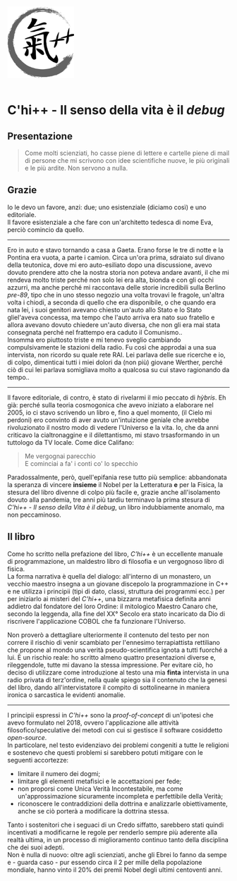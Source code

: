 
<img src="../assets/img/chi-enso.png" style="width:30%;margin: 0 auto 1em">


# C'hi++ - Il senso della vita è il *debug*
## Presentazione

<blockquote class="citazione">
Come molti scienziati, ho casse piene di lettere e cartelle piene di mail di persone che mi scrivono con idee scientifiche nuove, le più originali e le più ardite.   
Non servono a nulla. <br/>
</blockquote>



## Grazie

Io le devo un favore, anzi: due; uno esistenziale (diciamo così) e uno editoriale.  
Il favore esistenziale a che fare con un'architetto tedesca di nome Eva, perciò comincio da quello.  

---

Ero in auto e stavo tornando a casa a Gaeta.
Erano forse le tre di notte e la Pontina era vuota, a parte i camion.
Circa un'ora prima, sdraiato sul divano della teutonica, dove mi ero auto-esiliato dopo una discussione, avevo dovuto prendere atto che la nostra storia non poteva andare avanti, il che mi rendeva molto triste perché non solo lei era alta, bionda e con gli occhi azzurri, ma anche perché mi raccontava delle storie incredibili sulla Berlino *pre-89*, tipo che in uno stesso negozio una volta trovavi le fragole, un'altra volta i chiodi, a seconda di quello che era disponibile, o che quando era nata lei, i suoi genitori avevano chiesto un'auto allo Stato e lo Stato gliel'aveva concessa, ma tempo che l'auto arriva era nato suo fratello e allora avevano dovuto chiedere un'auto diversa, che non gli era mai stata consegnata perché nel frattempo era caduto il Comunismo..  
Insomma ero piuttosto triste e mi tenevo sveglio cambiando compulsivamente le stazioni della radio.
Fu così che approdai a una sua intervista, non ricordo su quale rete RAI.
Lei parlava delle sue ricerche e io, di colpo, dimenticai tutti i miei dolori da (non più) giovane Werther, perché ciò di cui lei parlava somigliava molto a qualcosa su cui stavo ragionando da tempo..

---

Il favore editoriale, di contro, è stato di rivelarmi il mio peccato di *hỳbris*.
Eh già: perché sulla teoria cosmogonica che avevo iniziato a elaborare nel 2005, io ci stavo scrivendo un libro e, fino a quel momento, (il Cielo mi perdoni) ero convinto di aver avuto un'intuizione geniale che avrebbe rivoluzionato il nostro modo di vedere l'Universo e la vita.
Io, che da anni criticavo la cialtronaggine e il dilettantismo, mi stavo trsasformando in un tuttologo da TV locale. 
Come dice Califano:

> Me vergognai parecchio</br> 
> E cominciai a fa' i conti co' lo specchio

Paradossalmente, però, quell'epifania rese tutto più semplice: abbandonata la speranza di vincere **insieme** il Nobel per la Letteratura **e** per la Fisica, la stesura del libro divenne di colpo più facile e, grazie anche all'isolamento dovuto alla pandemia, tre anni più tardiu terminavo la prima stesura di *C'hi++ - Il senso della Vita è il debug*, un libro indubbiamente anomalo, ma non peccaminoso.

## Il libro 

Come ho scritto nella prefazione del libro, *C'hi++* è un eccellente manuale di programmazione, un maldestro libro di filosofia e un vergognoso libro di fisica.  
La forma narrativa è quella del dialogo: all'interno di un monastero, un vecchio maestro insegna a un giovane discepolo la programmazione in C++ e ne utilizza i principii (tipi di dato, classi, struttura dei programmi ecc.) per per iniziarlo ai misteri del *C'hi++*, una bizzarra metafisica definita anni addietro dal fondatore del loro Ordine: il mitologico Maestro Canaro che, secondo la leggenda, alla fine del XX° Secolo era stato incaricato da Dio di riscrivere l'applicazione COBOL che fa funzionare l'Universo.

Non proverò a dettagliare ulteriormente il contenuto del testo per non correre il rischio di venir scambiato per l'ennesimo terrapiattista rettiliano che propone al mondo una verità pseudo-scientifica ignota a tutti fuorché a lui.
È un rischio reale: ho scritto almeno quattro presentazioni diverse e, rileggendole, tutte mi davano la stessa impressione. 
Per evitare ciò, ho deciso di utilizzare come introduzione al testo una mia **finta** intervista in una radio privata di terz'ordine, nella quale spiego sia il contenuto che la genesi del libro, dando all'intervistatore il compito di sottolinearne in maniera ironica o sarcastica le evidenti anomalie.

---

I principii espressi in *C'hi++* sono la *proof-of-concept* di un'ipotesi che avevo formulato nel 2018, ovvero l'applicazione alle attività filosofico/speculative dei metodi con cui si gestisce il software cosiddetto *open-source*.  
In particolare, nel testo evidenziavo dei problemi congeniti a tutte le religioni e sostenevo che questi problemi si sarebbero potuti mitigare con le seguenti accortezze:

- limitare il numero dei dogmi;
- limitare gli elementi metafisici e le accettazioni per fede;
- non proporsi come Unica Verità Incontestabile, ma come un'approssimazione sicuramente incompleta e perfettibile della Verità;
- riconoscere le contraddizioni della dottrina e analizzarle obiettivamente, anche se ciò porterà a modificare la dottrina stessa.

Tanto i sostenitori che i seguaci di un Credo siffatto, sarebbero stati quindi incentivati a modificarne le regole per renderlo sempre più aderente alla realtà ultima, in un processo di miglioramento continuo tanto della disciplina che dei suoi adepti.  
Non è nulla di nuovo: oltre agli scienziati, anche gli Ebrei lo fanno da sempe e - guarda caso - pur essendo circa il 2 per mille della popolazione mondiale, hanno vinto il 20% dei premii Nobel degli ultimi centoventi anni.
 


<!-- 


Glielo sottopongo, perché spero possa dirmi se quanto ho scritto unicamente per me, come il diario di un vecchio marinaio, possa essere di qualche interesse anche per altre persone.  

## Conclusioni

Ho chiuso la prima revisione del testo il 5 Febbraio 2023, ma non ho ancora inviato *C'hi++* a nessun editore perché ero convinto che un libro così non avesse un pubblico.
Trent'anni fa non mi sarei fatto un simile scrupolo, perché la maggior parte degli informatici combinava competenze tecniche con interessi umanistici, ma oggi le cose sono drasticamente cambiate: legge libri solo il 40% degli Italiani sopra i sei anni e, di questi, quasi la metà non va oltre i tre libri l'anno.
Che mercato potevo aspettarmi che avesse, un libro di programmazione che parla anche del senso della vita?  
La ragione che mi ha spinto a valutare la via della pubblicazione è il buon successo che ha avuto il Congresso Mondiale di Filosofia, tenutosi questa estate a Roma; in particolare, il fatto che uno dei relatori principali fosse anche il CEO di una delle nostre maggiori aziende informatiche.  
Sto quindi rivedendo il testo, limando quello che mi era sfuggito durante il primo giro di bozze, poi lo invierò ad alcuni editori italiani.
Il passo successivo sarà di tradurre il testo in Inglese e di tentare la pubblicazione su mercati esteri.   
Grazie per aver letto fin qui.  
<br />
Carlo Simonelli  
<br />
Roma, autunno 2024.
<br />
<br />
<br />


[^chi]: Gioco di parole fra il termine giapponese *C'hi* (氣 - *soffio vitale*) e il linguaggio di programmazione chiamato *C++* -

[^menti]: Sul cartellone c'era scritto: "Menti", ho mentito.

[^poe]: *Elettricità*, per Poe, che scriveva dieci anni prima di Clausius.

[^etica]: Qui e altrove attribuisco a *etica* e *morale* lo stesso rapporto che c'è fra *strategia* e *tattica*  o fra una *classe* e un *oggetto*: la prima è unica e invariante e serve da modello per la seconda, che è plurima e transeunte.

[^umani]: Gli attori, ovviamente, sono gli esseri viventi, non la materia inerte, anche se entrambi sono manifestazioni differenti di una stessa energia.

[^annosa]: Sodale dell'Entropia, è l'Annosa Dicotomia che causa la deflagrazione dell'Uno ed è sempre lei, nell'allegoria biblica del medesimo evento, il serpente che spinge Adamo ed Eva ad assaggiare i frutti dell'albero della conoscenza, con conseguente allontanamento dall'Eden.  

[^amore]: Oltre a far nascere nuove vite, l'Amore le può anche spegnere. Per il C'hi++, ciascuno di noi è l’istanza di una classe che è stata chiamata a vivere per svolgere un determinato compito; fatto ciò, dovremo essere rimossi dalla memoria per non occupare inutilmente delle risorse del sistema.  L’Amore può servire anche a questo: così come ha generato nei nostri genitori l’interesse necessario a causare la nostra nascita, molto spesso genera in noi un interesse che causa le condizioni necessarie alla nostra morte.

[^funzioni]: Il Maestro spiega la causa di questa similitudine nel capitolo dedicato alle funzioni.

<!--

_NOTA: mentre scrivevo questa lettera, mia moglie si è seduta vicino a me e gli effetti quantistici dovuti alla sua massa hanno alterato il normale fluire del tempo e della mia prosa. In questo momento si è alzata, ma tornerà, perciò non ho modo di rimettere tutto a posto, ma solo di numerare i paragrafi per facilitarne la lettura. Me ne scuso: come ripeto spesso, non è un caso se si utilizza lo stesso verbo (*contrarre*) per il matrimonio e la malaria._  
<br />     

Concludo con una domanda che non ha nulla a che vedere con il resto di questo messaggio: l'esempio del figlio che invia notizie al padre, che lei fa in "Buchi bianchi" è ispirato al racconto: "I sette cavalieri" di Buzzati?  

<hr />      
-->

